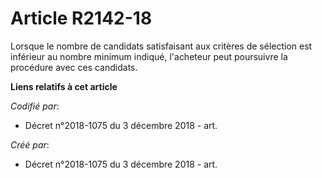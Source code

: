 # Article R2142-18

Lorsque le nombre de candidats satisfaisant aux critères de sélection est inférieur au nombre minimum indiqué, l'acheteur
peut poursuivre la procédure avec ces candidats.

**Liens relatifs à cet article**

_Codifié par_:

  - Décret n°2018-1075 du 3 décembre 2018 - art.

_Créé par_:

  - Décret n°2018-1075 du 3 décembre 2018 - art.
